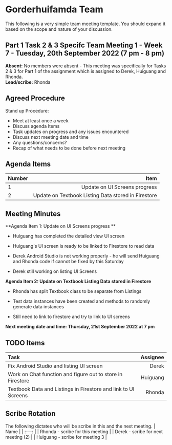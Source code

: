 # Gorderhuifamda Team
This following is a very simple team meeting template. You should expand it based on the scope and nature of your discussion.

## Part 1 Task 2 & 3 Specifc Team Meeting 1 - Week 7 - Tuesday, 20th September 2022 (7 pm - 8 pm)
**Absent:**
No members were absent - This meeting was specifically for Tasks 2 & 3 for Part 1 of the assignment which is assigned to Derek, Huiguang and Rhonda. 
<br>
**Lead/scribe:** Rhonda

## Agreed Procedure
Stand up Procedure:
- Meet at least once a week 
- Discuss agenda Items
- Task updates on progress and any issues encountered
- Discuss next meeting date and time
- Any questions/concerns?
- Recap of what needs to be done before next meeting

## Agenda Items
| Number | Item |
| :--- | ---: |
| 1 | Update on UI Screens progress |
| 2 | Update on Textbook Listing Data stored in Firestore |

## Meeting Minutes
**Agenda Item 1: Update on UI Screens progress **
- Huiguang has completed the detailed view UI screen

- Huiguang's UI screen is ready to be linked to Firestore to read data

- Derek Android Studio is not working properly - he will send Huiguang and Rhonda code if cannot be fixed by this Saturday

- Derek still working on listing UI Screens

**Agenda Item 2: Update on Textbook Listing Data stored in Firestore** 
- Rhonda has split Textbook class to be separate from Listings

- Test data instances have been created and methods to randomly generate data instances

- Still need to link to firestore and try to link to UI screens

**Next meeting date and time: Thursday, 21st September 2022 at 7 pm**

## TODO Items
| Task | Assignee |
| :--- | ---: |
| Fix Android Studio and listing UI screen | Derek | 
| Work on Chat function and figure out to store in Firestore | Huiguang |
| Textbook Data and Listings in Firestore and link to UI Screens | Rhonda |

## Scribe Rotation
The following dictates who will be scribe in this and the next meeting.
| Name |
| :---: |
| Rhonda - scribe for this meeting |
| Derek - scribe for next meeting (2) |
| Huiguang - scribe for meeting 3 | 
